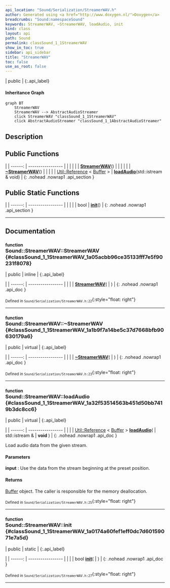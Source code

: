 ```yaml
---
api_location: "Sound/Serialization/StreamerWAV.h"
author: Generated using <a href="http://www.doxygen.nl/">Doxygen</a>
breadcrumbs: "Sound:namespaceSound"
keywords: StreamerWAV, ~StreamerWAV, loadAudio, init
kind: class
layout: api
path: Sound
permalink: classSound_1_1StreamerWAV
show_in_toc: true
sidebar: api_sidebar
title: "StreamerWAV"
toc: false
use_as_root: false
---
```


| public |
{:.api_label}

#### Inheritance Graph

```mermaid
graph BT
	StreamerWAV
	StreamerWAV --> AbstractAudioStreamer
	click StreamerWAV "classSound_1_1StreamerWAV"
	click AbstractAudioStreamer "classSound_1_1AbstractAudioStreamer"
```

## Description





## Public Functions

|
| ------: | ----------------- |
|  | |
|  | **[StreamerWAV](#classSound_1_1StreamerWAV_1a05acbb96ce35133fff7e5f90231f8078)**() |
|  | |
|  | **[~StreamerWAV](#classSound_1_1StreamerWAV_1a1b9f7a14be5c37d7668bfb90630179a6)**() |
|  | |
| [Util::Reference](classUtil_1_1Reference) < [Buffer](classSound_1_1Buffer) > | **[loadAudio](#classSound_1_1StreamerWAV_1a32f53514563b451d50bb7419b3dc8cc6)**(std::istream & void) |
{: .nohead .nowrap1 .api_section }


## Public Static Functions

|
| ------: | ----------------- |
|  | |
| bool | **[init](#classSound_1_1StreamerWAV_1a0174a60fef1eff0dc7d60159071e7a5d)**() |
{: .nohead .nowrap1 .api_section }


-------------------------------------------------------------------

## Documentation

### <small>function</small><br/> Sound::StreamerWAV::StreamerWAV {#classSound_1_1StreamerWAV_1a05acbb96ce35133fff7e5f90231f8078}

| public | inline |
{:.api_label}

|
| ------: | ----------------- |
|  |
|  **[StreamerWAV](#classSound_1_1StreamerWAV_1a05acbb96ce35133fff7e5f90231f8078)**( |  ) |
{: .nohead .nowrap1 .api_doc }





<sub>Defined in `Sound/Serialization/StreamerWAV.h:22`</sub>{:style="float: right"}

-------------------------------------------------------------------

### <small>function</small><br/> Sound::StreamerWAV::~StreamerWAV {#classSound_1_1StreamerWAV_1a1b9f7a14be5c37d7668bfb90630179a6}

| public | virtual |
{:.api_label}

|
| ------: | ----------------- |
|  |
|  **[~StreamerWAV](#classSound_1_1StreamerWAV_1a1b9f7a14be5c37d7668bfb90630179a6)**( |  ) |
{: .nohead .nowrap1 .api_doc }





<sub>Defined in `Sound/Serialization/StreamerWAV.h:23`</sub>{:style="float: right"}

-------------------------------------------------------------------

### <small>function</small><br/> Sound::StreamerWAV::loadAudio {#classSound_1_1StreamerWAV_1a32f53514563b451d50bb7419b3dc8cc6}

| public | virtual |
{:.api_label}

|
| ------: | ----------------- |
|  |
| [Util::Reference](classUtil_1_1Reference) < [Buffer](classSound_1_1Buffer) > **[loadAudio](#classSound_1_1StreamerWAV_1a32f53514563b451d50bb7419b3dc8cc6)**( | std::istream & | **void** ) |
{: .nohead .nowrap1 .api_doc }



Load audio data from the given stream.


#### Parameters
**input**
:  Use the data from the stream beginning at the preset position.




#### Returns
 [Buffer](classSound_1_1Buffer) object. The caller is responsible for the memory deallocation.





<sub>Defined in `Sound/Serialization/StreamerWAV.h:25`</sub>{:style="float: right"}

-------------------------------------------------------------------

### <small>function</small><br/> Sound::StreamerWAV::init {#classSound_1_1StreamerWAV_1a0174a60fef1eff0dc7d60159071e7a5d}

| public | static |
{:.api_label}

|
| ------: | ----------------- |
|  |
| bool **[init](#classSound_1_1StreamerWAV_1a0174a60fef1eff0dc7d60159071e7a5d)**( |  ) |
{: .nohead .nowrap1 .api_doc }





<sub>Defined in `Sound/Serialization/StreamerWAV.h:27`</sub>{:style="float: right"}

-------------------------------------------------------------------

